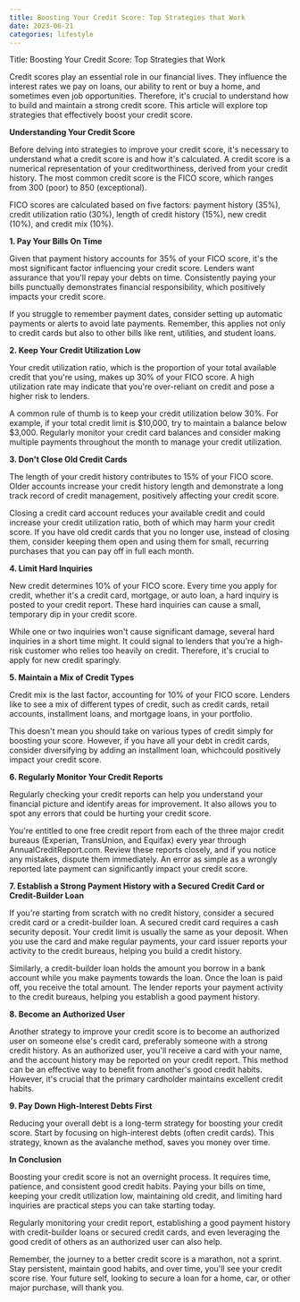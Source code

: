 ```yaml
---
title: Boosting Your Credit Score: Top Strategies that Work
date: 2023-06-21
categories: lifestyle
---
```


Title: Boosting Your Credit Score: Top Strategies that Work

Credit scores play an essential role in our financial lives. They influence the interest rates we pay on loans, our ability to rent or buy a home, and sometimes even job opportunities. Therefore, it's crucial to understand how to build and maintain a strong credit score. This article will explore top strategies that effectively boost your credit score.

**Understanding Your Credit Score**

Before delving into strategies to improve your credit score, it's necessary to understand what a credit score is and how it's calculated. A credit score is a numerical representation of your creditworthiness, derived from your credit history. The most common credit score is the FICO score, which ranges from 300 (poor) to 850 (exceptional).

FICO scores are calculated based on five factors: payment history (35%), credit utilization ratio (30%), length of credit history (15%), new credit (10%), and credit mix (10%).

**1. Pay Your Bills On Time**

Given that payment history accounts for 35% of your FICO score, it's the most significant factor influencing your credit score. Lenders want assurance that you'll repay your debts on time. Consistently paying your bills punctually demonstrates financial responsibility, which positively impacts your credit score.

If you struggle to remember payment dates, consider setting up automatic payments or alerts to avoid late payments. Remember, this applies not only to credit cards but also to other bills like rent, utilities, and student loans.

**2. Keep Your Credit Utilization Low**

Your credit utilization ratio, which is the proportion of your total available credit that you're using, makes up 30% of your FICO score. A high utilization rate may indicate that you're over-reliant on credit and pose a higher risk to lenders.

A common rule of thumb is to keep your credit utilization below 30%. For example, if your total credit limit is $10,000, try to maintain a balance below $3,000. Regularly monitor your credit card balances and consider making multiple payments throughout the month to manage your credit utilization.

**3. Don't Close Old Credit Cards**

The length of your credit history contributes to 15% of your FICO score. Older accounts increase your credit history length and demonstrate a long track record of credit management, positively affecting your credit score.

Closing a credit card account reduces your available credit and could increase your credit utilization ratio, both of which may harm your credit score. If you have old credit cards that you no longer use, instead of closing them, consider keeping them open and using them for small, recurring purchases that you can pay off in full each month.

**4. Limit Hard Inquiries**

New credit determines 10% of your FICO score. Every time you apply for credit, whether it's a credit card, mortgage, or auto loan, a hard inquiry is posted to your credit report. These hard inquiries can cause a small, temporary dip in your credit score.

While one or two inquiries won't cause significant damage, several hard inquiries in a short time might. It could signal to lenders that you're a high-risk customer who relies too heavily on credit. Therefore, it's crucial to apply for new credit sparingly.

**5. Maintain a Mix of Credit Types**

Credit mix is the last factor, accounting for 10% of your FICO score. Lenders like to see a mix of different types of credit, such as credit cards, retail accounts, installment loans, and mortgage loans, in your portfolio.

This doesn't mean you should take on various types of credit simply for boosting your score. However, if you have all your debt in credit cards, consider diversifying by adding an installment loan, whichcould positively impact your credit score.

**6. Regularly Monitor Your Credit Reports**

Regularly checking your credit reports can help you understand your financial picture and identify areas for improvement. It also allows you to spot any errors that could be hurting your credit score.

You're entitled to one free credit report from each of the three major credit bureaus (Experian, TransUnion, and Equifax) every year through AnnualCreditReport.com. Review these reports closely, and if you notice any mistakes, dispute them immediately. An error as simple as a wrongly reported late payment can significantly impact your credit score.

**7. Establish a Strong Payment History with a Secured Credit Card or Credit-Builder Loan**

If you're starting from scratch with no credit history, consider a secured credit card or a credit-builder loan. A secured credit card requires a cash security deposit. Your credit limit is usually the same as your deposit. When you use the card and make regular payments, your card issuer reports your activity to the credit bureaus, helping you build a credit history.

Similarly, a credit-builder loan holds the amount you borrow in a bank account while you make payments towards the loan. Once the loan is paid off, you receive the total amount. The lender reports your payment activity to the credit bureaus, helping you establish a good payment history.

**8. Become an Authorized User**

Another strategy to improve your credit score is to become an authorized user on someone else's credit card, preferably someone with a strong credit history. As an authorized user, you'll receive a card with your name, and the account history may be reported on your credit report. This method can be an effective way to benefit from another's good credit habits. However, it's crucial that the primary cardholder maintains excellent credit habits.

**9. Pay Down High-Interest Debts First**

Reducing your overall debt is a long-term strategy for boosting your credit score. Start by focusing on high-interest debts (often credit cards). This strategy, known as the avalanche method, saves you money over time.

**In Conclusion**

Boosting your credit score is not an overnight process. It requires time, patience, and consistent good credit habits. Paying your bills on time, keeping your credit utilization low, maintaining old credit, and limiting hard inquiries are practical steps you can take starting today.

Regularly monitoring your credit report, establishing a good payment history with credit-builder loans or secured credit cards, and even leveraging the good credit of others as an authorized user can also help.

Remember, the journey to a better credit score is a marathon, not a sprint. Stay persistent, maintain good habits, and over time, you'll see your credit score rise. Your future self, looking to secure a loan for a home, car, or other major purchase, will thank you.